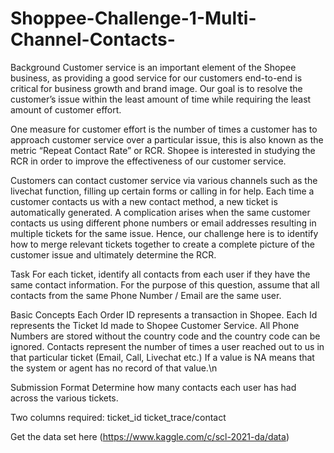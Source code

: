 # Shoppee-Challenge-1-Multi-Channel-Contacts-
Background
Customer service is an important element of the Shopee business, as providing a good service for our customers end-to-end is critical for business growth and brand image. Our goal is to resolve the customer’s issue within the least amount of time while requiring the least amount of customer effort.

One measure for customer effort is the number of times a customer has to approach customer service over a particular issue, this is also known as the metric “Repeat Contact Rate” or RCR. Shopee is interested in studying the RCR in order to improve the effectiveness of our customer service.

Customers can contact customer service via various channels such as the livechat function, filling up certain forms or calling in for help. Each time a customer contacts us with a new contact method, a new ticket is automatically generated. A complication arises when the same customer contacts us using different phone numbers or email addresses resulting in multiple tickets for the same issue. Hence, our challenge here is to identify how to merge relevant tickets together to create a complete picture of the customer issue and ultimately determine the RCR.

Task
For each ticket, identify all contacts from each user if they have the same contact information.
For the purpose of this question, assume that all contacts from the same Phone Number / Email are the same user.

Basic Concepts
Each Order ID represents a transaction in Shopee.
Each Id represents the Ticket Id made to Shopee Customer Service.
All Phone Numbers are stored without the country code and the country code can be ignored.
Contacts represent the number of times a user reached out to us in that particular ticket (Email, Call, Livechat etc.)
If a value is NA means that the system or agent has no record of that value.\n

Submission Format
Determine how many contacts each user has had across the various tickets.


Two columns required:
ticket_id
ticket_trace/contact

Get the data set here (https://www.kaggle.com/c/scl-2021-da/data)
